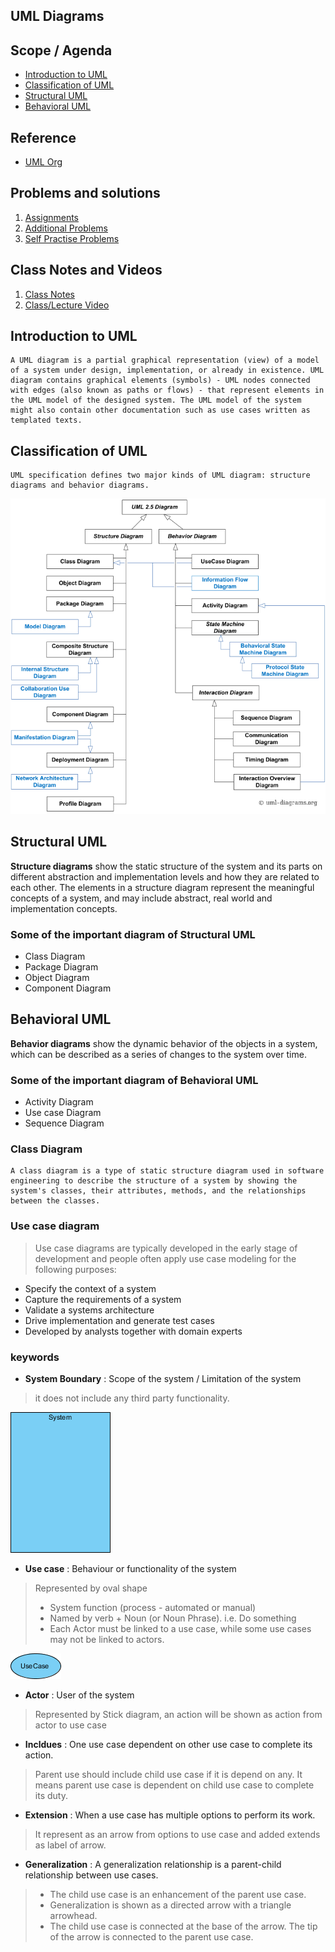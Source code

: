
## UML Diagrams

## Scope / Agenda
* [Introduction to UML](#introduction-to-uml)
* [Classification of UML](#classification-of-uml)
* [Structural UML](#structural-uml)
* [Behavioral UML](#behavioral-uml)

## Reference
* [UML Org](https://www.uml-diagrams.org/)
  

## Problems and solutions

1. [Assignments]()
2. [Additional Problems]()
3. [Self Practise Problems]()

## Class Notes and Videos

1. [Class Notes]()
2. [Class/Lecture Video](https://youtu.be/iTql32hZEz4)

## Introduction to UML
    A UML diagram is a partial graphical representation (view) of a model of a system under design, implementation, or already in existence. UML diagram contains graphical elements (symbols) - UML nodes connected with edges (also known as paths or flows) - that represent elements in the UML model of the designed system. The UML model of the system might also contain other documentation such as use cases written as templated texts.
## Classification of UML
    UML specification defines two major kinds of UML diagram: structure diagrams and behavior diagrams.
![UML](../../../images/design_patterns/uml-25-diagrams.png)
## Structural UML
**Structure diagrams** show the static structure of the system and its parts on different abstraction and implementation levels and how they are related to each other. The elements in a structure diagram represent the meaningful concepts of a system, and may include abstract, real world and implementation concepts.

### Some of the important diagram of Structural UML
* Class Diagram
* Package Diagram
* Object Diagram
* Component Diagram

## Behavioral UML
**Behavior diagrams** show the dynamic behavior of the objects in a system, which can be described as a series of changes to the system over time.
### Some of the important diagram of Behavioral UML
* Activity Diagram
* Use case Diagram
* Sequence Diagram

### Class Diagram
    A class diagram is a type of static structure diagram used in software engineering to describe the structure of a system by showing the system's classes, their attributes, methods, and the relationships between the classes.


### Use case diagram
> Use case diagrams are typically developed in the early stage of development and people often apply use case modeling for the following purposes:

* Specify the context of a system
* Capture the requirements of a system
* Validate a systems architecture
* Drive implementation and generate test cases
* Developed by analysts together with domain experts
### keywords
* **System Boundary** : Scope of the system / Limitation of the system
> it does not include any third party functionality.

![SYS_B](../../../images/UML/06-use-case-diagram-notation-system-boundary.webp)

* **Use case** : Behaviour or functionality of the system
> Represented  by oval shape
> * System function (process - automated or manual)
> * Named by verb + Noun (or Noun Phrase). i.e. Do something
> * Each Actor must be linked to a use case, while some use cases may not be linked to actors.

![use](../../../images/UML/04-use-case-diagram-notation-use-case.webp)
* **Actor** : User of the system
> Represented by Stick diagram, an action will be shown as action from actor to use case
* **Incldues** : One use case dependent on other use case to complete its action.
> Parent use should include child use case if it is depend on any. It means parent use case is dependent on child use case to complete its duty. 
* **Extension** : When a use case has multiple options to perform its work.
> It represent as an arrow from options to use case and added extends as label of arrow.
* **Generalization** : A generalization relationship is a parent-child relationship between use cases.
> * The child use case is an enhancement of the parent use case.
> * Generalization is shown as a directed arrow with a triangle arrowhead.
> * The child use case is connected at the base of the arrow. The tip of the arrow is connected to the parent use case.